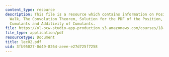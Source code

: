 ```yaml
---
content_type: resource
description: This file is a resource which contains information on Position of a Random
  Walk, The Convolution Theorem, Solution for the PDF of the Position, Moments and
  Cumulants and Additivity of Cumulants.
file: https://ol-ocw-studio-app-production.s3.amazonaws.com/courses/18-366-random-walks-and-diffusion-fall-2006/3fb950270d498264aeeee27d725f7258_lec02.pdf
file_type: application/pdf
resourcetype: Document
title: lec02.pdf
uid: 3fb95027-0d49-8264-aeee-e27d725f7258
---
```

